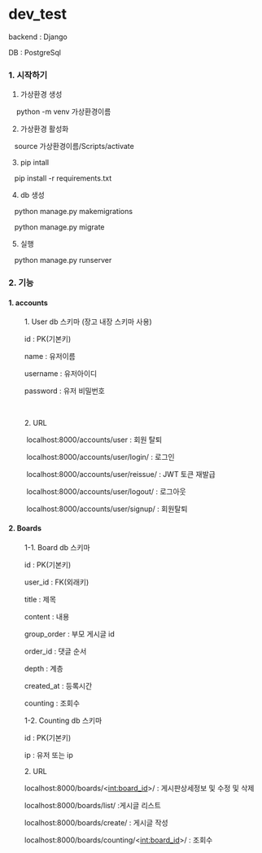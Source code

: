# dev_test

backend : Django

DB : PostgreSql

### 1. 시작하기

1. 가상환경 생성

    python -m venv 가상환경이름

2. 가상환경 활성화

   source 가상환경이름/Scripts/activate

3. pip intall

   pip install -r requirements.txt

4. db 생성

   python manage.py makemigrations

   python manage.py migrate

5. 실행

   python manage.py runserver

### 2. 기능

#### 1. accounts

        1. User db 스키마 (장고 내장 스키마 사용)

        id : PK(기본키)

        name : 유저이름

        username : 유저아이디

        password : 유저 비밀번호

        

        2. URL

         localhost:8000/accounts/user : 회원 탈퇴

         localhost:8000/accounts/user/login/ : 로그인

         localhost:8000/accounts/user/reissue/ : JWT 토큰 재발급

         localhost:8000/accounts/user/logout/ : 로그아웃

         localhost:8000/accounts/user/signup/ : 회원탈퇴

#### 2. Boards

        1-1. Board db 스키마

        id : PK(기본키)

        user_id : FK(외래키)

        title : 제목

        content : 내용

        group_order : 부모 게시글 id

        order_id : 댓글 순서

        depth : 계층

        created_at : 등록시간

        counting : 조회수

        1-2. Counting db 스키마

        id : PK(기본키)

        ip : 유저 또는 ip

        2. URL

        localhost:8000/boards/<<int:board_id>>/ : 게시판상세정보 및 수정 및 삭제

        localhost:8000/boards/list/ :게시글 리스트

        localhost:8000/boards/create/ : 게시글 작성

        localhost:8000/boards/counting/<<int:board_id>>/ : 조회수

# 